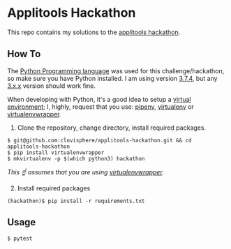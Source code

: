 # Applitools Hackathon

This repo contains my solutions to the [applitools hackathon](https://applitools.com/hackathon).

## How To

The [Python Programming language](https://en.wikipedia.org/wiki/Python_(programming_language)) was used for this challenge/hackathon, so make sure you have Python installed. I am using version [3.7.4](https://www.python.org/downloads/release/python-374/), but any [3.x.x](https://www.python.org/downloads/) version should work fine.

When developing with Python, it's a good idea to setup a [virtual environment](https://realpython.com/python-virtual-environments-a-primer/); I, highly, request that you use: [pipenv](https://pipenv.readthedocs.io/en/latest/), [virtualenv](https://virtualenv.pypa.io/en/latest/) or [virtualenvwrapper](https://virtualenvwrapper.readthedocs.io/en/latest/).

1. Clone the repository, change directory, install required packages.

```console
$ git@github.com:clovisphere/applitools-hackathon.git && cd applitools-hackathon
$ pip install virtualenvwrapper
$ mkvirtualenv -p $(which python3) hackathon
```
*This :point_up: assumes that you are using [virtualenvwrapper](https://virtualenvwrapper.readthedocs.io/en/latest/).*

2. Install required packages

```console
(hackathon)$ pip install -r requirements.txt
```


## Usage

```console
$ pytest
```